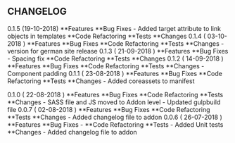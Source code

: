 CHANGELOG
------------------------
0.1.5 (19-10-2018)
    **Features
    **Bug Fixes
        - Added target attribute to link objects in templates
    **Code Refactoring
    **Tests
    **Changes
0.1.4 ( 03-10-2018 )
    **Features
    **Bug Fixes
    **Code Refactoring
    **Tests
    **Changes
        - version for german site release
0.1.3 ( 21-09-2018 )
    **Features
    **Bug Fixes
      - Spacing fix
    **Code Refactoring
    **Tests
    **Changes
0.1.2 ( 14-09-2018 )
    **Features
    **Bug Fixes
    **Code Refactoring
    **Tests
    **Changes
        - Component padding
0.1.1 ( 23-08-2018 )
    **Features
    **Bug Fixes
    **Code Refactoring
    **Tests
    **Changes
        - Added coreassets to manifest

0.1.0 ( 22-08-2018 )
    **Features
    **Bug Fixes
    **Code Refactoring
    **Tests
    **Changes
        - SASS file and JS moved to Addon level
        - Updated gulpbuild file
0.0.7 ( 02-08-2018 )
    **Features
    **Bug Fixes
    **Code Refactoring
    **Tests
    **Changes
        - Added changelog file to addon
0.0.6 ( 26-07-2018 )
    **Features
    **Bug Fixes
        -
    **Code Refactoring
    **Tests
        - Added Unit tests
    **Changes
        - Added changelog file to addon

